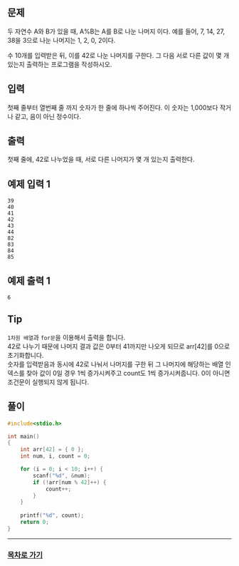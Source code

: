 ## 문제

두 자연수 A와 B가 있을 때, A%B는 A를 B로 나눈 나머지 이다. 예를 들어, 7, 14, 27, 38을 3으로 나눈 나머지는 1, 2, 0, 2이다. 

수 10개를 입력받은 뒤, 이를 42로 나눈 나머지를 구한다. 그 다음 서로 다른 값이 몇 개 있는지 출력하는 프로그램을 작성하시오.

## 입력

첫째 줄부터 열번째 줄 까지 숫자가 한 줄에 하나씩 주어진다. 이 숫자는 1,000보다 작거나 같고, 음이 아닌 정수이다.

## 출력

첫째 줄에, 42로 나누었을 때, 서로 다른 나머지가 몇 개 있는지 출력한다.

## 예제 입력 1

```
39
40
41
42
43
44
82
83
84
85
```

## 예제 출력 1

```
6
```

## Tip

`1차원 배열`과 `for문`을 이용해서 출력을 합니다.  
42로 나누기 때문에 나머지 결과 값은 0부터 41까지만 나오게 되므로 arr[42]를 0으로 초기화합니다.  
숫자를 입력받음과 동시에 42로 나눠서 나머지를 구한 뒤 그 나머지에 해당하는 배열 인덱스를 찾아 값이 0일 경우 1씩 증가시켜주고 count도 1씩 증가시켜줍니다. 0이 아니면 조건문이 실행되지 않게 됩니다.


## 풀이
```c
#include<stdio.h>

int main()
{
	int arr[42] = { 0 };
	int num, i, count = 0;

	for (i = 0; i < 10; i++) {
		scanf("%d", &num);
		if (!arr[num % 42]++) {
			count++;
		}
	}
	
	printf("%d", count);
	return 0;
}
```
---

### [목차로 가기](./../../../../)